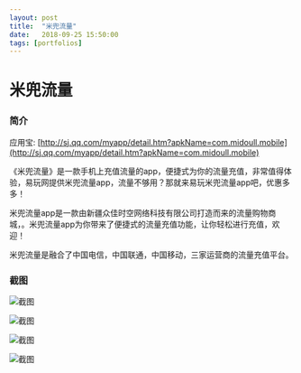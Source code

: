 ```yaml
---
layout: post
title:  "米兜流量"
date:   2018-09-25 15:50:00
tags: [portfolios]
---
```


<!--more-->

# 米兜流量
### 简介
应用宝: [http://sj.qq.com/myapp/detail.htm?apkName=com.midoull.mobile](http://sj.qq.com/myapp/detail.htm?apkName=com.midoull.mobile)

《米兜流量》是一款手机上充值流量的app，便捷式为你的流量充值，非常值得体验，易玩网提供米兜流量app，流量不够用？那就来易玩米兜流量app吧，优惠多多！

米兜流量app是一款由新疆众佳时空网络科技有限公司打造而来的流量购物商城，。米兜流量app为你带来了便捷式的流量充值功能，让你轻松进行充值，欢迎！

米兜流量是融合了中国电信，中国联通，中国移动，三家运营商的流量充值平台。 

### 截图

![截图](https://pp.myapp.com/ma_pic2/0/shot_52467430_1_1531806406/550)

![截图](https://pp.myapp.com/ma_pic2/0/shot_52467430_2_1531806406/550)

![截图](https://pp.myapp.com/ma_pic2/0/shot_52467430_3_1531806406/550)

![截图](https://pp.myapp.com/ma_pic2/0/shot_52467430_4_1531806406/550)
